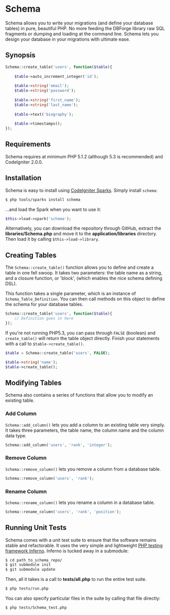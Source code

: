 # Schema

Schema allows you to write your migrations (and define your database tables) in pure, beautiful PHP. No more feeding the DBForge library raw SQL fragments or dumping and loading at the command line. Schema lets you design your database in your migrations with ultimate ease.

## Synopsis

```php
Schema::create_table('users', function($table){
    
    $table->auto_increment_integer('id');
    
    $table->string('email');
    $table->string('password');
    
    $table->string('first_name');
    $table->string('last_name');
    
    $table->text('biography');
    
    $table->timestamps();
});
```

## Requirements

Schema requires at minimum PHP 5.1.2 (although 5.3 is recommended) and CodeIgniter 2.0.0.

## Installation

Schema is easy to install using [CodeIgniter Sparks](http://getsparks.org). Simply install `schema`:

```bash
$ php tools/sparks install schema
```

...and load the Spark when you want to use it:

```php
$this->load->spark('schema');
```

Alternatively, you can download the repository through GitHub, extract the **libraries/Schema.php** and move it to the **application/libraries** directory. Then load it by calling `$this->load->library`.

## Creating Tables

The `Schema::create_table()` function allows you to define and create a table in one fell swoop. It takes two parameters: the table name as a string, and a closure function, or 'block', (which enables the nice schema defining DSL).

This function takes a single parameter, which is an instance of `Schema_Table_Definition`. You can then call methods on this object to define the schema for your database tables.

```php
Schema::create_table('users', function($table){
    // Definition goes in here
});
```

If you're not running PHP5.3, you can pass through `FALSE` (boolean) and `create_table()` will return the table object directly. Finish your statements with a call to `$table->create_table()`.

```php
$table = Schema::create_table('users', FALSE);

$table->string('name');
$table->create_table();
```

## Modifying Tables

Schema also contains a series of functions that allow you to modify an existing table.

### Add Column

`Schema::add_column()` lets you add a column to an existing table very simply. It takes three parameters, the table name, the column name and the column data type.

```php
Schema::add_column('users', 'rank', 'integer');
```

### Remove Column

`Schema::remove_column()` lets you remove a column from a database table.

```php
Schema::remove_column('users', 'rank');
```

### Rename Column

`Schema::rename_column()` lets you rename a column in a database table.

```php
Schema::rename_column('users', 'rank', 'position');
```

## Running Unit Tests

Schema comes with a unit test suite to ensure that the software remains stable and refactorable. It uses the very simple and lightweight [PHP testing framework Inferno](https://github.com/jamierumbelow/inferno). Inferno is tucked away in a submodule:

```bash
$ cd path_to_schema_repo/
$ git submodule init
$ git submodule update
```

Then, all it takes is a call to **tests/all.php** to run the entire test suite.

```bash
$ php tests/run.php
```

You can also specify particular files in the suite by calling that file directly:

```bash
$ php tests/Schema_test.php
```